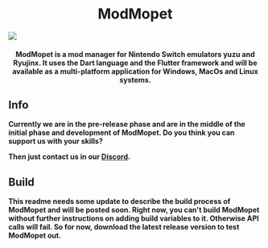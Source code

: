 <h1 align="center">ModMopet</h1>

[![](https://discordapp.com/api/guilds/1110245110903484487/widget.png?style=shield)](https://discord.gg/yTQJgJTbYT)

<h4 align="center"><b>ModMopet is a mod manager for Nintendo Switch emulators <b>yuzu and <b>Ryujinx</b>. It uses the Dart language and the Flutter framework and will be available as a multi-platform application for Windows, MacOs and Linux systems.</h4>

## Info
Currently we are in the **pre-release** phase and are in the middle of the initial phase and development of ModMopet. Do you think you can support us with your skills?  
  
Then just contact us in our [Discord](https://discord.gg/yTQJgJTbYT).

## Build
This readme needs some update to describe the build process of ModMopet and will be posted soon. Right now, you can't build ModMopet without further instructions on adding build variables to it. Otherwise API calls will fail. 
So for now, download the latest release version to test ModMopet out.
